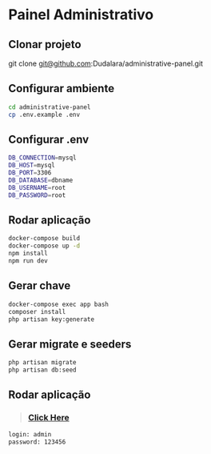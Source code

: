 # Painel Administrativo

## Clonar projeto
git clone git@github.com:Dudalara/administrative-panel.git

## Configurar ambiente
```bash
cd administrative-panel
cp .env.example .env
```
## Configurar .env
```bash
DB_CONNECTION=mysql
DB_HOST=mysql
DB_PORT=3306
DB_DATABASE=dbname
DB_USERNAME=root
DB_PASSWORD=root
```
## Rodar aplicação
```bash
docker-compose build
docker-compose up -d
npm install 
npm run dev 
```

## Gerar chave
```bash
docker-compose exec app bash
composer install
php artisan key:generate 
```

## Gerar migrate e seeders
```bash
php artisan migrate
php artisan db:seed
```
## Rodar aplicação
> ### [Click Here](http://localhost:8989)
```bash
login: admin
password: 123456
```
